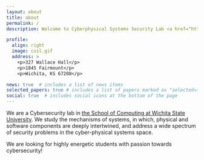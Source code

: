 ```yaml
---
layout: about
title: about
permalink: /
description: Welcome to Cyberphysical Systems Security Lab <a href="https://wichita.edu" target="blank">@WSU</a>.

profile:
  align: right
  image: cssl.gif
  address: >
    <p>327 Wallace Hall</p>
    <p>1845 Fairmount</p>
    <p>Wichita, KS 67208</p>

news: true  # includes a list of news items
selected_papers: true # includes a list of papers marked as "selected={true}"
social: true  # includes social icons at the bottom of the page
---
```


We are a Cybersecurity lab in <a href="https://www.wichita.edu/academics/engineering/SoC/index.php" target="blank">the School of Computing at Wichita State University</a>. We study the mechanisms of systems, in which, physical and software components are deeply intertwined, and address a wide spectrum of security problems in the cyber-physical systems space. 

We are looking for highly energetic students with passion towards cybersecurity! 
